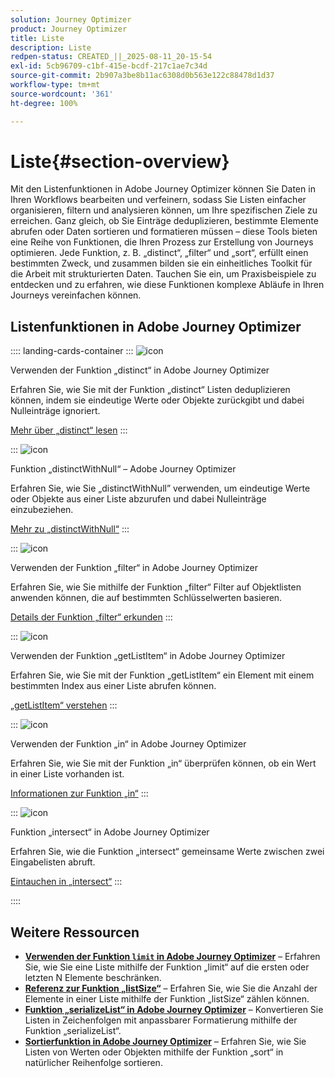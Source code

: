 ```yaml
---
solution: Journey Optimizer
product: Journey Optimizer
title: Liste
description: Liste
redpen-status: CREATED_||_2025-08-11_20-15-54
exl-id: 5cb96709-c1bf-415e-bcdf-217c1ae7c34d
source-git-commit: 2b907a3be8b11ac6308d0b563e122c88478d1d37
workflow-type: tm+mt
source-wordcount: '361'
ht-degree: 100%

---
```


# Liste{#section-overview}

Mit den Listenfunktionen in Adobe Journey Optimizer können Sie Daten in Ihren Workflows bearbeiten und verfeinern, sodass Sie Listen einfacher organisieren, filtern und analysieren können, um Ihre spezifischen Ziele zu erreichen. Ganz gleich, ob Sie Einträge deduplizieren, bestimmte Elemente abrufen oder Daten sortieren und formatieren müssen – diese Tools bieten eine Reihe von Funktionen, die Ihren Prozess zur Erstellung von Journeys optimieren. Jede Funktion, z. B. „distinct“, „filter“ und „sort“, erfüllt einen bestimmten Zweck, und zusammen bilden sie ein einheitliches Toolkit für die Arbeit mit strukturierten Daten. Tauchen Sie ein, um Praxisbeispiele zu entdecken und zu erfahren, wie diese Funktionen komplexe Abläufe in Ihren Journeys vereinfachen können.

## Listenfunktionen in Adobe Journey Optimizer

:::: landing-cards-container
:::
![icon](https://cdn.experienceleague.adobe.com/icons/code-branch.svg?lang=de)

Verwenden der Funktion „distinct“ in Adobe Journey Optimizer

Erfahren Sie, wie Sie mit der Funktion „distinct“ Listen deduplizieren können, indem sie eindeutige Werte oder Objekte zurückgibt und dabei Nulleinträge ignoriert.

[Mehr über „distinct“ lesen](../using/building-journeys/functions/functiondistinct.md)
:::

:::
![icon](https://cdn.experienceleague.adobe.com/icons/code-branch.svg?lang=de)

Funktion „distinctWithNull“ – Adobe Journey Optimizer

Erfahren Sie, wie Sie „distinctWithNull” verwenden, um eindeutige Werte oder Objekte aus einer Liste abzurufen und dabei Nulleinträge einzubeziehen.

[Mehr zu „distinctWithNull“](../using/building-journeys/functions/functiondistinctwithnull.md)
:::

:::
![icon](https://cdn.experienceleague.adobe.com/icons/code-branch.svg?lang=de)

Verwenden der Funktion „filter“ in Adobe Journey Optimizer

Erfahren Sie, wie Sie mithilfe der Funktion „filter“ Filter auf Objektlisten anwenden können, die auf bestimmten Schlüsselwerten basieren.

[Details der Funktion „filter“ erkunden](../using/building-journeys/functions/functionfilter.md)
:::

:::
![icon](https://cdn.experienceleague.adobe.com/icons/code-branch.svg?lang=de)

Verwenden der Funktion „getListItem“ in Adobe Journey Optimizer

Erfahren Sie, wie Sie mit der Funktion „getListItem“ ein Element mit einem bestimmten Index aus einer Liste abrufen können.

[„getListItem“ verstehen](../using/building-journeys/functions/functiongetlistitem.md)
:::

:::
![icon](https://cdn.experienceleague.adobe.com/icons/code-branch.svg?lang=de)

Verwenden der Funktion „in“ in Adobe Journey Optimizer

Erfahren Sie, wie Sie mit der Funktion „in“ überprüfen können, ob ein Wert in einer Liste vorhanden ist.

[Informationen zur Funktion „in“](../using/building-journeys/functions/functionin.md)
:::

:::
![icon](https://cdn.experienceleague.adobe.com/icons/code-branch.svg?lang=de)

Funktion „intersect“ in Adobe Journey Optimizer

Erfahren Sie, wie die Funktion „intersect“ gemeinsame Werte zwischen zwei Eingabelisten abruft.

[Eintauchen in „intersect“](../using/building-journeys/functions/functionintersect.md)
:::

::::


## Weitere Ressourcen

- **[Verwenden der Funktion `limit` in Adobe Journey Optimizer](../using/building-journeys/functions/functionlimit.md)** – Erfahren Sie, wie Sie eine Liste mithilfe der Funktion „limit“ auf die ersten oder letzten N Elemente beschränken.
- **[Referenz zur Funktion „listSize“](../using/building-journeys/functions/functionlistsize.md)** – Erfahren Sie, wie Sie die Anzahl der Elemente in einer Liste mithilfe der Funktion „listSize“ zählen können.
- **[Funktion „serializeList“ in Adobe Journey Optimizer](../using/building-journeys/functions/functionserializelist.md)** – Konvertieren Sie Listen in Zeichenfolgen mit anpassbarer Formatierung mithilfe der Funktion „serializeList“.
- **[Sortierfunktion in Adobe Journey Optimizer](../using/building-journeys/functions/functionsort.md)** – Erfahren Sie, wie Sie Listen von Werten oder Objekten mithilfe der Funktion „sort“ in natürlicher Reihenfolge sortieren.
